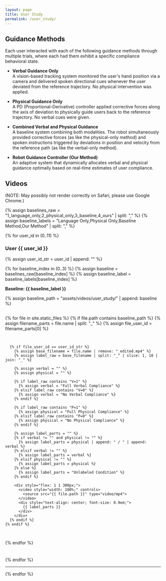 ```yaml
---
layout: page
title: User Study
permalink: /user_study/
---
```


## Guidance Methods

Each user interacted with each of the following guidance methods through multiple trials, where each had them exhibit a specific compliance behavioral state.

- **Verbal Guidance Only**  
  A vision-based tracking system monitored the user's hand position via a camera and delivered spoken directional cues whenever the user deviated from the reference trajectory. No physical intervention was applied.

- **Physical Guidance Only**  
  A PD (Proportional–Derivative) controller applied corrective forces along the axis of deviation to physically guide users back to the reference trajectory. No verbal cues were given.

- **Combined Verbal and Physical Guidance**  
  A baseline system combining both modalities. The robot simultaneously provided corrective forces (as like the physical-only method) and spoken instructions triggered by deviations in position and velocity from the reference path (as like the verbal-only method).

- **Robot Guidance Controller (Our Method)**  
  An adaptive system that dynamically allocates verbal and physical guidance optimally based on real-time estimates of user compliance.

## Videos

(NOTE: May possibly not render correctly on Safari, please use Google Chrome.)

<!-- {% assign baselines = "1_language_only,2_physical_only,3_baseline,4_ours" | split: "," %}

{% for user_id in (0..11) %}
### User {{ user_id }}

{% assign user_id_str = user_id | append: "" %}

{% for baseline in baselines %}
**Baseline {{ baseline }}**

<div style="display: flex; flex-wrap: wrap; gap: 1rem; margin-bottom: 1.5rem;">
  {% assign baseline_path = "assets/videos/user_study/" | append: baseline %}
  
  {% for file in site.static_files %}
    {% if file.path contains baseline_path %}
      {% assign filename_parts = file.name | split: "_" %}
      {% assign file_user_id = filename_parts[0] %}
      
      {% if file_user_id == user_id_str %}
        <div style="flex: 1 1 300px;">
          <video style="width: 100%;" controls>
            <source src="{{ file.path }}" type="video/mp4">
          </video>
          <div style="text-align: center; font-size: 0.9em;">
            {{ file.name | remove: "_edited" | remove: ".mp4" }}
          </div>
        </div>
      {% endif %}
    {% endif %}
  {% endfor %}
</div>

{% endfor %}
<hr>
{% endfor %} -->

{% assign baselines_raw = "1_language_only,2_physical_only,3_baseline,4_ours" | split: "," %}
{% assign baseline_labels = "Language Only,Physical Only,Baseline Method,Our Method" | split: "," %}

{% for user_id in (0..11) %}
### User {{ user_id }}

{% assign user_id_str = user_id | append: "" %}

{% for baseline_index in (0..3) %}
  {% assign baseline = baselines_raw[baseline_index] %}
  {% assign baseline_label = baseline_labels[baseline_index] %}

**Baseline: {{ baseline_label }}**

<div style="display: flex; flex-wrap: wrap; gap: 1rem; margin-bottom: 1.5rem;">
  {% assign baseline_path = "assets/videos/user_study/" | append: baseline %}

  {% for file in site.static_files %}
    {% if file.path contains baseline_path %}
      {% assign filename_parts = file.name | split: "_" %}
      {% assign file_user_id = filename_parts[0] %}

      {% if file_user_id == user_id_str %}
        {% assign base_filename = file.name | remove: "_edited.mp4" %}
        {% assign label_raw = base_filename | split: "_" | slice: 1, 10 | join: "_" %}

        {% assign verbal = "" %}
        {% assign physical = "" %}

        {% if label_raw contains "V=1" %}
          {% assign verbal = "Full Verbal Compliance" %}
        {% elsif label_raw contains "V=0" %}
          {% assign verbal = "No Verbal Compliance" %}
        {% endif %}

        {% if label_raw contains "P=1" %}
          {% assign physical = "Full Physical Compliance" %}
        {% elsif label_raw contains "P=0" %}
          {% assign physical = "No Physical Compliance" %}
        {% endif %}

        {% assign label_parts = "" %}
        {% if verbal != "" and physical != "" %}
          {% assign label_parts = physical | append: " / " | append: verbal %}
        {% elsif verbal != "" %}
          {% assign label_parts = verbal %}
        {% elsif physical != "" %}
          {% assign label_parts = physical %}
        {% else %}
          {% assign label_parts = "Unlabeled Condition" %}
        {% endif %}

        <div style="flex: 1 1 300px;">
          <video style="width: 100%;" controls>
            <source src="{{ file.path }}" type="video/mp4">
          </video>
          <div style="text-align: center; font-size: 0.9em;">
            {{ label_parts }}
          </div>
        </div>
      {% endif %}
    {% endif %}
  {% endfor %}
</div>

{% endfor %}
<hr>
{% endfor %}